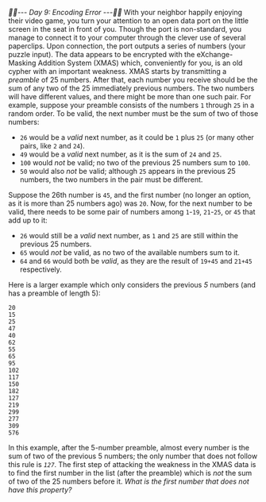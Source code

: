 *:calendar::calendar:--- Day 9: Encoding Error ---:calendar::calendar:*
With your neighbor happily enjoying their video game, you turn your attention to an open data port on the little screen in the seat in front of you.
Though the port is non-standard, you manage to connect it to your computer through the clever use of several paperclips. Upon connection, the port outputs a series of numbers (your puzzle input).
The data appears to be encrypted with the eXchange-Masking Addition System (XMAS) which, conveniently for you, is an old cypher with an important weakness.
XMAS starts by transmitting a *preamble* of 25 numbers. After that, each number you receive should be the sum of any two of the 25 immediately previous numbers. The two numbers will have different values, and there might be more than one such pair.
For example, suppose your preamble consists of the numbers `1` through `25` in a random order. To be valid, the next number must be the sum of two of those numbers:

- `26` would be a *valid* next number, as it could be `1` plus `25` (or many other pairs, like `2` and `24`).
- `49` would be a *valid* next number, as it is the sum of `24` and `25`.
- `100` would *not* be valid; no two of the previous 25 numbers sum to `100`.
- `50` would also *not* be valid; although `25` appears in the previous 25 numbers, the two numbers in the pair must be different.

Suppose the 26th number is `45`, and the first number (no longer an option, as it is more than 25 numbers ago) was `20`. Now, for the next number to be valid, there needs to be some pair of numbers among `1`-`19`, `21`-`25`, or `45` that add up to it:

- `26` would still be a *valid* next number, as `1` and `25` are still within the previous 25 numbers.
- `65` would *not* be valid, as no two of the available numbers sum to it.
- `64` and `66` would both be *valid*, as they are the result of `19+45` and `21+45` respectively.

Here is a larger example which only considers the previous *5* numbers (and has a preamble of length 5):
```35
20
15
25
47
40
62
55
65
95
102
117
150
182
127
219
299
277
309
576
```
In this example, after the 5-number preamble, almost every number is the sum of two of the previous 5 numbers; the only number that does not follow this rule is *`127`*.
The first step of attacking the weakness in the XMAS data is to find the first number in the list (after the preamble) which is *not* the sum of two of the 25 numbers before it. *What is the first number that does not have this property?*
